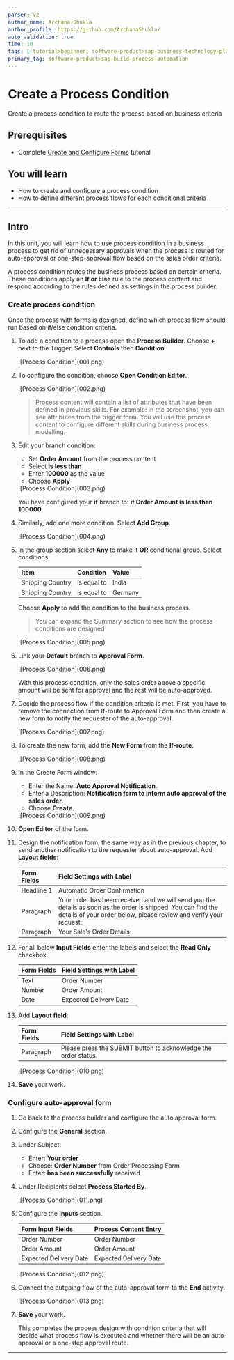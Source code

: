 ```yaml
---
parser: v2
author_name: Archana Shukla
author_profile: https://github.com/ArchanaShukla/
auto_validation: true
time: 10
tags: [ tutorial>beginner, software-product>sap-business-technology-platform, tutorial>free-tier ]
primary_tag: software-product>sap-build-process-automation
---
```


# Create a Process Condition
<!-- description --> Create a process condition to route the process based on business criteria

## Prerequisites
- Complete [Create and Configure Forms](spa-create-forms) tutorial


## You will learn
  - How to create and configure a process condition
  - How to define different process flows for each conditional criteria

---

## Intro
In this unit, you will learn how to use process condition in a business process to get rid of unnecessary approvals when the process is routed for auto-approval or one-step-approval flow based on the sales order criteria.

A process condition routes the business process based on certain criteria. These conditions apply an **If or Else** rule to the process content and respond according to the rules defined as settings in the process builder.


### Create process condition

Once the process with forms is designed, define which process flow should run based on if/else condition criteria.  

1. To add a condition to a process open the **Process Builder**. Choose **+** next to the Trigger. Select **Controls** then **Condition**.

    <!-- border -->![Process Condition](001.png)

2. To configure the condition, choose **Open Condition Editor**.

    <!-- border -->![Process Condition](002.png)

    > Process content will contain a list of attributes that have been defined in previous skills. For example: in the screenshot, you can see attributes from the trigger form. You will use this process content to configure different skills during business process modelling.

3. Edit your branch condition:
   
    - Set **Order Amount** from the process content
    - Select **is less than**
    - Enter **100000** as the value
    - Choose **Apply**

    <!-- border -->![Process Condition](003.png)

    You have configured your **if** branch to: **if Order Amount is less than 100000**.

4. Similarly, add one more condition. Select  **Add Group**.

    <!-- border -->![Process Condition](004.png)

5. In the group section select **Any** to make it **OR** conditional group. Select conditions:

    | **Item** | **Condition** | **Value**
    |  :------------- | :------------- | :-------------
    | Shipping Country | is equal to | India
    | Shipping Country | is equal to| Germany

    Choose **Apply** to add the condition to the business process.

    > You can expand the Summary section to see how the process conditions are designed

    <!-- border -->![Process Condition](005.png)

6. Link your **Default** branch to **Approval Form**.

    <!-- border -->![Process Condition](006.png)

    With this process condition, only the sales order above a specific amount will be sent for approval and the rest will be auto-approved.    

7.	Decide the process flow if the condition criteria is met. First, you have to remove the connection from If-route to Approval Form and then create a new form to notify the requester of the auto-approval.

    <!-- border -->![Process Condition](007.png)

8. To create the new form, add the **New Form** from the **If-route**.

    <!-- border -->![Process Condition](008.png)

9. In the Create Form window:

    - Enter the Name: **Auto Approval Notification**.
    - Enter a Description: **Notification form to inform auto approval of the sales order**.
    - Choose **Create**.

    <!-- border -->![Process Condition](009.png)

10. **Open Editor** of the form.

11. Design the notification form, the same way as in the previous chapter, to send another notification to the requester about auto-approval. Add **Layout fields**:

    | **Form Fields** | **Field Settings with Label**
    |  :------------- | :-------------
    | Headline 1 | Automatic Order Confirmation
    | Paragraph  | Your order has been received and we will send you the details as soon as the order is shipped. You can find the details of your order below, please review and verify your request:
    | Paragraph  | Your Sale's Order Details:

12. For all below **Input Fields** enter the labels and select the **Read Only** checkbox.

    | **Form Fields**| **Field Settings with Label**
    |  :------------- | :-------------
    | Text | Order Number
    | Number | Order Amount
    | Date | Expected Delivery Date

13. Add **Layout field**:

    | **Form Fields** | **Field Settings with Label**
    |  :------------- | :-------------
    | Paragraph | Please press the SUBMIT button to acknowledge the order status.

    <!-- border -->![Process Condition](010.png)

14. **Save** your work.

### Configure auto-approval form

1. Go back to the process builder and configure the auto approval form.

2. Configure the **General** section.

3. Under Subject:
    - Enter: **Your order**
    - Choose: **Order Number** from Order Processing Form
    - Enter: **has been successfully** received

4. Under Recipients select **Process Started By**.

    <!-- border -->![Process Condition](011.png)

3. Configure the **Inputs** section.

    | Form Input Fields| Process Content Entry
    |  :------------- | :-------------
    | Order Number | Order Number
    | Order Amount | Order Amount
    | Expected Delivery Date | Expected Delivery Date

    <!-- border -->![Process Condition](012.png)

16. Connect the outgoing flow of the auto-approval form to the **End** activity.

    <!-- border -->![Process Condition](013.png)

17. **Save** your work.

    This completes the process design with condition criteria that will decide what process flow is executed and whether there will be an auto-approval or a one-step approval route.

---
